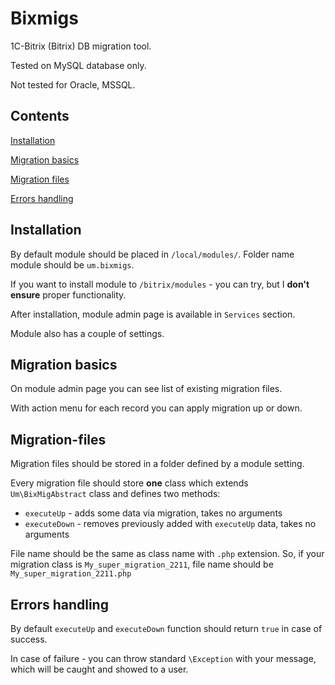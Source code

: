 # Bixmigs

1C-Bitrix (Bitrix) DB migration tool.

Tested on MySQL database only.

Not tested for Oracle, MSSQL.

## Contents

[Installation](#installation)

[Migration basics](#migration-basics)

[Migration files](#migration-files)

[Errors handling](#errors-handling)

## Installation

By default module should be placed in `/local/modules/`. Folder name module should be `um.bixmigs`.

If you want to install module to `/bitrix/modules` - you can try, but I **don't ensure** proper functionality.

After installation, module admin page is available in `Services` section.

Module also has a couple of settings.

## Migration basics

On module admin page you can see list of existing migration files.

With action menu for each record you can apply migration up or down.

## Migration-files

Migration files should be stored in a folder defined by a module setting.

Every migration file should store **one** class which extends `Um\BixMigAbstract` class and defines two methods:

 - `executeUp` - adds some data via migration, takes no arguments
 - `executeDown` - removes previously added with `executeUp` data, takes no arguments

File name should be the same as class name with `.php` extension.
So, if your migration class is `My_super_migration_2211`, file name should be `My_super_migration_2211.php`

## Errors handling

By default `executeUp` and `executeDown` function should return `true` in case of success.

In case of failure - you can throw standard `\Exception` with your message, which will be caught and showed to a user.

